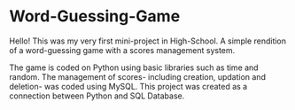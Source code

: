 # Word-Guessing-Game
Hello! This was my very first mini-project in High-School.
A simple rendition of a word-guessing game with a scores management system.

The game is coded on Python using basic libraries such as time and random. The management of scores- including creation, updation and deletion- was coded using MySQL.
This project was created as a connection between Python and SQL Database.

